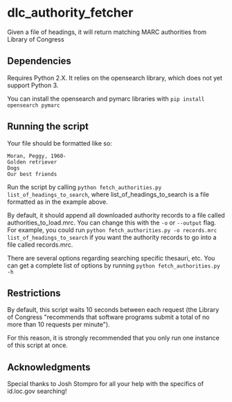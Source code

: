 # dlc_authority_fetcher
Given a file of headings, it will return matching MARC authorities from Library of Congress

## Dependencies

Requires Python 2.X.  It relies on the opensearch library, which does not yet support Python 3.

You can install the opensearch and pymarc libraries with `pip install opensearch pymarc`

## Running the script

Your file should be formatted like so:

    Moran, Peggy, 1960-
    Golden retriever
    Dogs
    Our best friends

Run the script by calling `python fetch_authorities.py list_of_headings_to_search`, where list_of_headings_to_search is a file formatted as in the example above.

By default, it should append all downloaded authority records to a file called authorities_to_load.mrc.  You can change this with the `-o` or `--output` flag.  For example, you could run `python fetch_authorities.py -o records.mrc list_of_headings_to_search` if you want the authority records to go into a file called records.mrc.

There are several options regarding searching specific thesauri, etc.  You can get a complete list of options by running `python fetch_authorities.py -h`

## Restrictions

By default, this script waits 10 seconds between each request (the Library of Congress "recommends that software programs submit a total of no more than 10 requests per minute").

For this reason, it is strongly recommended that you only run one instance of this script at once.

## Acknowledgments

Special thanks to Josh Stompro for all your help with the specifics of id.loc.gov searching!
